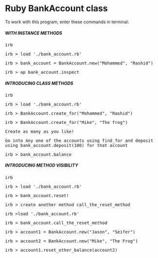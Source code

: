 
<h1>Ruby BankAccount class</h1>

<p>To work with this program, enter these commands in terminal:</p>

<h5>WITH INSTANCE METHODS</h5>

<tt>
irb

irb > load './bank_account.rb'

irb > bank_account = BankAccount.new("Mohammed", "Rashid")

irb > ap bank_account.inspect
</tt>

<h5>INTRODUCING CLASS METHODS</h5>
 
<tt>
irb

irb > load './bank_account.rb'

irb > BankAccount.create_for("Mohammed", "Rashid")

irb > BankAccount.create_for("Mike", "The frog")

Create as many as you like!

Go into Any one of the accounts using find_for and deposit using bank_account.deposit(100) for that account

irb > bank_account.balance
</tt>


<h5>INTRODUCING METHOD VISIBILITY</h5>

<tt>
irb

irb > load './bank_account.rb'

irb > bank_account.reset!

irb > create another method call_the_reset_method

irb >load './bank_account.rb'

irb > bank_account.call_the_reset_method

irb > account1 = BankAccount.new("Jason", "Seifer")

irb > account2 = BankAccount.new("Mike", "The Frog")

irb >  account1.reset_other_balance(account2)
</tt> 



